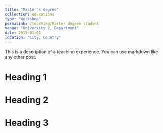 ```yaml
---
title: "Master's degree"
collection: educations
type: "Workshop"
permalink: /teaching/Master degree student
venue: "University 2, Department"
date: 2015-01-01
location: "City, Country"
---
```


This is a description of a teaching experience. You can use markdown like any other post.

Heading 1
======

Heading 2
======

Heading 3
======
